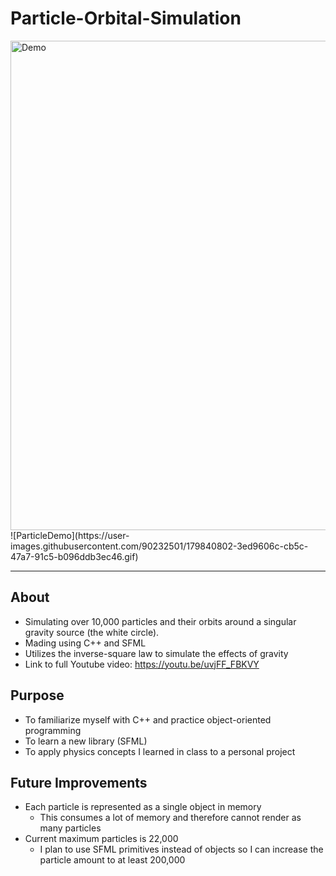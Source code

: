 # Particle-Orbital-Simulation

<img width="783" alt="Demo" src="https://user-images.githubusercontent.com/90232501/179839566-3b5db708-282e-438a-b2ac-4a192cf225f4.png">
![ParticleDemo](https://user-images.githubusercontent.com/90232501/179840802-3ed9606c-cb5c-47a7-91c5-b096ddb3ec46.gif)

------------------------------------------------------------------------------------------------------------------------------------------

## About
- Simulating over 10,000 particles and their orbits around a singular gravity source (the white circle).
- Mading using C++ and SFML
- Utilizes the inverse-square law to simulate the effects of gravity
- Link to full Youtube video: https://youtu.be/uvjFF_FBKVY

## Purpose
- To familiarize myself with C++ and practice object-oriented programming
- To learn a new library (SFML)
- To apply physics concepts I learned in class to a personal project

## Future Improvements
- Each particle is represented as a single object in memory
  - This consumes a lot of memory and therefore cannot render as many particles
- Current maximum particles is 22,000
  - I plan to use SFML primitives instead of objects so I can increase the particle amount to at least 200,000
